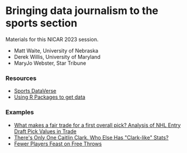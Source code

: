 # Bringing data journalism to the sports section

Materials for this NICAR 2023 session.

* Matt Waite, University of Nebraska
* Derek Willis, University of Maryland
* MaryJo Webster, Star Tribune

### Resources

* [Sports DataVerse](https://sportsdataverse.org/)
* [Using R Packages to get data](https://www.thescoop.org/sports/usingpackages.html)

### Examples

* [What makes a fair trade for a first overall pick? Analysis of NHL Entry Draft Pick Values in Trade](https://jetsonku.github.io/sportsdatablog/2022/12/05/nhl-draft-pick-value/)
* [There's Only One Caitlin Clark. Who Else Has "Clark-like" Stats?](https://herhoopstats.substack.com/p/theres-only-one-caitlin-clark-who)
* [Fewer Players Feast on Free Throws](https://herhoopstats.substack.com/p/ncaa-wbb-2022-free-throw-feast)

